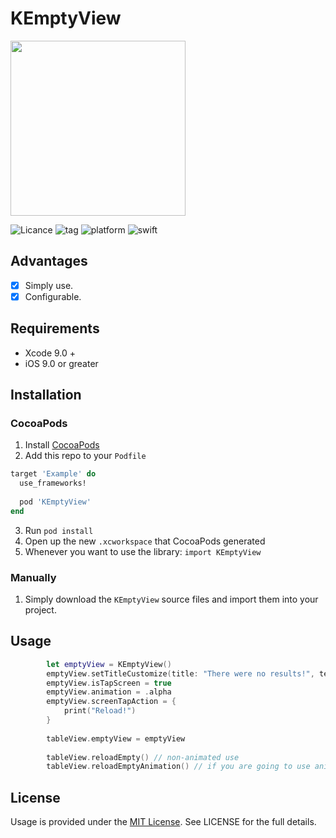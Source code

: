 # KEmptyView

<img src="https://user-images.githubusercontent.com/16580898/61931981-e42cce00-af8a-11e9-881a-0c94aaab2606.png" width="280">


![Licance](https://img.shields.io/github/license/KenanAtmaca/KEmptyView)
![tag](https://img.shields.io/github/tag/KenanAtmaca/KEmptyView)
![platform](https://img.shields.io/cocoapods/p/KEmptyView)
![swift](https://img.shields.io/badge/Swift-4.2%2B-orange)

## Advantages
- [X] Simply use.
- [X] Configurable.

## Requirements

- Xcode 9.0 +
- iOS 9.0 or greater


## Installation

### CocoaPods

1. Install [CocoaPods](http://cocoapods.org)
2. Add this repo to your `Podfile`

```ruby
target 'Example' do
  use_frameworks!
	
  pod 'KEmptyView'
end
```

3. Run `pod install`
4. Open up the new `.xcworkspace` that CocoaPods generated
5. Whenever you want to use the library: `import KEmptyView`

### Manually

1. Simply download the `KEmptyView` source files and import them into your project.

## Usage

```Swift
        let emptyView = KEmptyView()
        emptyView.setTitleCustomize(title: "There were no results!", textColor: .gray, font: UIFont(name: "Futura", size: 19))
        emptyView.isTapScreen = true
        emptyView.animation = .alpha
        emptyView.screenTapAction = {
            print("Reload!")
        }
        
        tableView.emptyView = emptyView
        
        tableView.reloadEmpty() // non-animated use
        tableView.reloadEmptyAnimation() // if you are going to use animated
```

## License
Usage is provided under the [MIT License](http://http//opensource.org/licenses/mit-license.php). See LICENSE for the full details.
